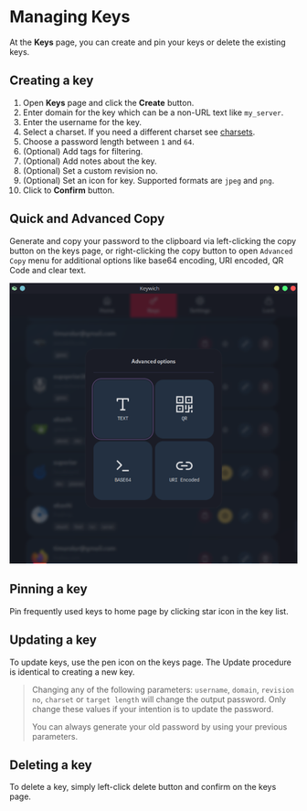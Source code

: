 # Managing Keys

At the **Keys** page, you can create and pin your keys or delete the existing keys.

## Creating a key

1. Open **Keys** page and click the **Create** button.
2. Enter domain for the key which can be a non-URL text like `my_server`.
3. Enter the username for the key.
4. Select a charset. If you need a different charset see [charsets](./charsets.md).
5. Choose a password length between `1` and `64`.
6. (Optional) Add tags for filtering.
7. (Optional) Add notes about the key.
8. (Optional) Set a custom revision no.
9. (Optional) Set an icon for key. Supported formats are `jpeg` and `png`.
10. Click to **Confirm** button.

## Quick and Advanced Copy

Generate and copy your password to the clipboard via left-clicking the copy button on the keys page, or right-clicking
the copy button to open `Advanced Copy` menu for additional options like base64 encoding, URI encoded, QR Code and clear
text.

![Advanced copy menu view](./images/advanced_copy.png)

## Pinning a key

Pin frequently used keys to home page by clicking star icon in the key list.

## Updating a key

To update keys, use the pen icon on the keys page. The Update procedure is identical to creating a new key.

<div class="warning">

> Changing any of the following parameters: `username`, `domain`, `revision no`, `charset` or `target length` will change the output
> password. Only change these values if your intention is to update the password.
>
> You can always generate your old password by using your previous parameters.

</div>

## Deleting a key

To delete a key, simply left-click delete button and confirm on the keys page.
